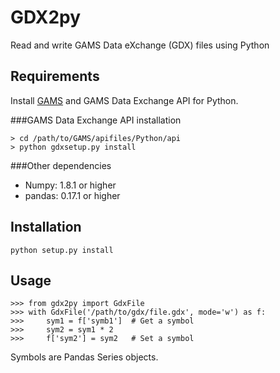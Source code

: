 # GDX2py
Read and write GAMS Data eXchange (GDX) files using Python

## Requirements
Install [GAMS](https://www.gams.com/) and GAMS Data Exchange API for Python. 

###GAMS Data Exchange API installation

    > cd /path/to/GAMS/apifiles/Python/api
    > python gdxsetup.py install

###Other dependencies
- Numpy: 1.8.1 or higher
- pandas: 0.17.1 or higher


## Installation

    python setup.py install

## Usage

    >>> from gdx2py import GdxFile
    >>> with GdxFile('/path/to/gdx/file.gdx', mode='w') as f:
    >>>     sym1 = f['symb1']  # Get a symbol
    >>>     sym2 = sym1 * 2 
    >>>     f['sym2'] = sym2   # Set a symbol

Symbols are Pandas Series objects.
 

